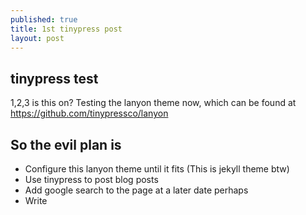 ```yaml
---
published: true
title: 1st tinypress post
layout: post
---
```

## tinypress test

1,2,3 is this on? Testing the lanyon theme now, which can be found at
<https://github.com/tinypressco/lanyon>

## So the evil plan is
- Configure this lanyon theme until it fits (This is jekyll theme btw)
- Use tinypress to post blog posts
- Add google search to the page at a later date perhaps
- Write
